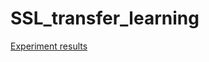 # SSL_transfer_learning
[Experiment results](https://docs.google.com/spreadsheets/d/1V8VRjsursCQVg7LfF1__En8uv1u61hQtOd_RFm2wsWc/edit?usp=sharing)
